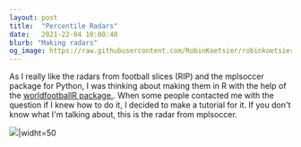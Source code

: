 ```yaml
---
layout: post
title:  "Percentile Radars"
date:   2021-22-04 10:00:40
blurb: "Making radars"
og_image: https://raw.githubusercontent.com/RobinKoetsier/robinkoetsier.github.io/master/assets/img/second_post/0.jpg
---
```


As I really like the radars from football slices (RIP) and the mplsoccer package for Python, I was thinking about making them in R with the help of the [worldfootballR package.](https://github.com/JaseZiv/worldfootballR). When some people contacted me with the question if I knew how to do it, I decided to make a tutorial for it. If you don't know what I'm talking about, this is the radar from mplsoccer. 

![](https://mplsoccer.readthedocs.io/en/latest/_images/sphx_glr_plot_pizza_colorful_001.png)|widht=50
